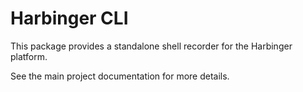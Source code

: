 # Harbinger CLI

This package provides a standalone shell recorder for the Harbinger platform.

See the main project documentation for more details.

